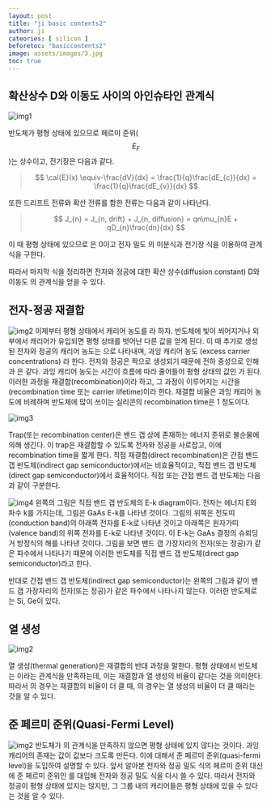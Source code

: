 ```yaml
---
layout: post
title: "ji basic contents2"
author: ji
cateories: [ silicon ]
beforetoc: "basiccontents2"
image: assets/images/3.jpg
toc: true
---
```


## 확산상수 D와 이동도 사이의 아인슈타인 관계식

![img1](/images/ji_basic_contents2/ji1.JPG)


반도체가 평형 상태에 있으므로 페르미 준위($$E_{F}$$)는 상수이고, 전기장은 다음과 같다.

> $$ \cal{E}(x) \equiv-\frac{dV}{dx} = \frac{1}{q}\frac{dE_{c}}{dx} = \frac{1}{q}\frac{dE_{v}}{dx} $$

또한 드리프트 전류와 확산 전류를 합한 전류는 다음과 같이 나타난다.
> $$ J_{n} = J_{n, drift} + J_{n, diffusion} = qn\mu_{n}E + qD_{n}\frac{dn}{dx} $$

이 때 평형 상태에 있으므로 은 0이고 전자 밀도  의 미분식과 전기장 식을 이용하여 관계식을 구한다.

따라서 마지막 식을 정리하면 전자와 정공에 대한 확산 상수(diffusion constant) D와 이동도 의 관계식을 얻을 수 있다.
           
## 전자-정공 재결합

![img2](/images/ji_basic_contents2/ji2.jpg)
이제부터 평형 상태에서 캐리어 농도를  라 하자. 반도체에 빛이 쐬어지거나 외부에서 캐리어가 유입되면 평형 상태를 벗어난 다른 값을 얻게 된다. 이 때 추가로 생성된 전자와 정공의 캐리어 농도는 으로 나타내며, 과잉 캐리어 농도 (excess carrier concentrations) 라 한다. 전자와 정공은 짝으로 생성되기 때문에 전하 중성으로 인해 과 은 같다. 과잉 캐리어 농도는 시간이 흐름에 따라 줄어들어 평형 상태의 값인  가 된다. 이러한 과정을 재결합(recombination)이라 하고, 그 과정이 이루어지는 시간을 (recombination time 또는 carrier lifetime)이라 한다. 재결합 비율은 과잉 캐리어 농도에 비례하며 반도체에 많이 쓰이는 실리콘의 recombination time은 1 정도이다. 


![img3](/images/ji_basic_contents2/ji3.jpg)

Trap(또는 recombination center)은 밴드 갭 상에 존재하는 에너지 준위로 불순물에 의해 생긴다. 이 trap은 재결합할 수 있도록 전자와 정공을 사로잡고, 이에 recombination time을 짧게 한다. 
직접 재결합(direct recombination)은 간접 밴드 갭 반도체(indirect gap semiconductor)에서는 비효율적이고, 직접 밴드 갭 반도체(direct gap semiconductor)에서 효율적이다. 직접 또는 간접 밴드 갭 반도체는 다음과 같이 구분한다.



![img4](/images/ji_basic_contents2/ji4.jpg)
 왼쪽의 그림은 직접 밴드 갭 반도체의 E-k diagram이다. 전자는 에너지 E와 파수 k를 가지는데, 그림은 GaAs E-k를 나타낸 것이다. 그림의 위쪽은 전도띠(conduction band)의 아래쪽 전자를 E-k로 나타낸 것이고 아래쪽은 원자가띠(valence band)의 위쪽 전자를 E-k로 나타낸 것이다. 이 E-k는 GaAs 결정의 슈뢰딩거 방정식의 해를 나타낸 것이다. 그림을 보면 밴드 갭 가장자리의 전자(또는 정공)가 같은 파수에서 나타나기 때문에 이러한 반도체를 직접 밴드 갭 반도체(direct gap semiconductor)라고 한다.

 

 반대로 간접 밴드 갭 반도체(indirect gap semiconductor)는 왼쪽의 그림과 같이 밴드 갭 가장자리의 전자(또는 정공)가 같은 파수에서 나타나지 않는다. 이러한 반도체로는 Si, Ge이 있다.




## 열 생성

![img2](/images/ji_basic_contents2/ji5.jpg)

열 생성(thermal generation)은 재결합의 반대 과정을 말한다. 평형 상태에서 반도체는 이라는 관계식을 만족하는데, 이는 재결합과 열 생성의 비율이 같다는 것을 의미한다.
따라서 의 경우는 재결합의 비율이 더 클 때, 의 경우는 열 생성의 비율이 더 클 때라는 것을 알 수 있다.

## 준 페르미 준위(Quasi-Fermi Level)

![img2](/images/ji_basic_contents2/ji6.jpg)
반도체가 의 관계식을 만족하지 않으면 평형 상태에 있지 않다는 것이다. 과잉 캐리어의 존재는 값이 값보다 크도록 만든다. 이에 대해서 준 페르미 준위(quasi-fermi level)을 도입하여 설명할 수 있다. 앞서 알아본 전자와 정공 밀도 식의 페르미 준위  대신에 준 페르미 준위인 를 대입해 전자와 정공 밀도 식을 다시 쓸 수 있다. 따라서 전자와 정공이 평형 상태에 있지는 않지만, 그 그룹 내의 캐리어들은 평형 상태에 있을 수 있다는 것을 알 수 있다.
